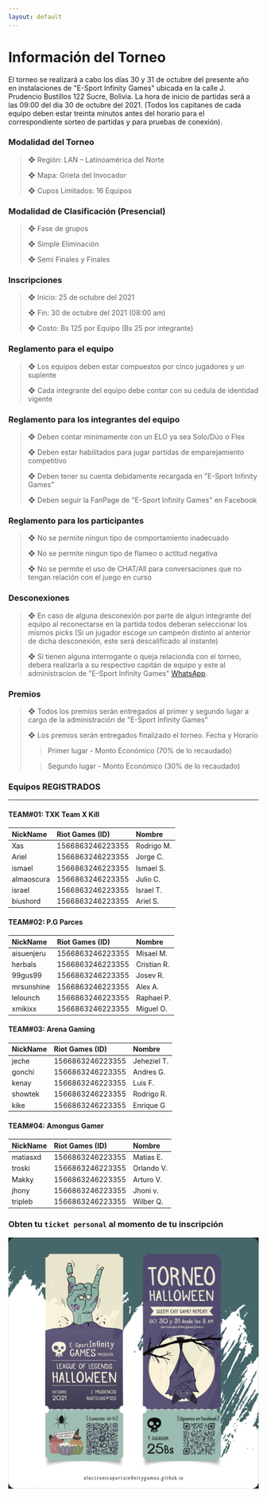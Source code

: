 ```yaml
---
layout: default
---
```


# Información del Torneo

El torneo se realizará a cabo los días 30 y 31 de octubre del presente año en instalaciones de "E-Sport Infinity Games" ubicada en la calle J. Prudencio Bustillos 122 Sucre, Bolivia. La hora de inicio de partidas será a las 09:00 del día 30 de octubre del 2021. (Todos los capitanes de cada equipo deben estar treinta minutos antes del horario para el correspondiente sorteo de partidas y para pruebas de conexión).


### Modalidad del Torneo

> ❖ Región: LAN – Latinoamérica del Norte
>
> ❖ Mapa: Grieta del Invocador
>
> ❖ Cupos Limitados: 16 Equipos


### Modalidad de Clasificación (Presencial)

> ❖ Fase de grupos
>
> ❖ Simple Eliminación
>
> ❖ Semi Finales y Finales


### Inscripciones

>   ❖ Inicio: 25 de octubre del 2021
>
>   ❖ Fin: 30 de octubre del 2021 (08:00 am)
>
>   ❖ Costo: Bs 125 por Equipo (Bs 25 por integrante)


### Reglamento para el equipo

> ❖ Los equipos deben estar compuestos por cinco jugadores y un suplente
>
> ❖ Cada integrante del equipo debe contar con su cedula de identidad vigente


### Reglamento para los integrantes del equipo

> ❖ Deben contar mínimamente con un ELO ya sea Solo/Dúo o Flex
>
> ❖ Deben estar habilitados para jugar partidas de emparejamiento competitivo
>
> ❖ Deben tener su cuenta debidamente recargada en "E-Sport Infinity Games"
> 
> ❖ Deben seguir la FanPage de "E-Sport Infinity Games" en Facebook


### Reglamento para los participantes

> ❖ No se permite ningun tipo de comportamiento inadecuado
>
> ❖ No se permite ningun tipo de flameo o actitud negativa
>
> ❖ No se permite el uso de CHAT/All para conversaciones que no tengan relación con el juego en curso


### Desconexiones

> ❖ En caso de alguna desconexión por parte de algun integrante del equipo al reconectarse en la partida todos deberan seleccionar los mismos picks (Si un jugador escoge un campeón distinto al anterior de dicha desconexión, este será descalificado al instante)
>
> ❖ Si tienen alguna interrogante o queja relacionda con el torneo, debera realizarla a su respectivo capitán de equipo y este al administracion de "E-Sport Infinity Games" [WhatsApp](https://api.whatsapp.com/send?phone=59171055817&fbclid=IwAR0J0xFZZbgT1R35erd69d58AWKPLp_crR8ULQzBnkQcl-FRbF_62AAvtLM).
> 

### Premios
> ❖ Todos los premios serán entregados al primer y segundo lugar a cargo de la administración de "E-Sport Infinity Games"
>
> ❖ Los premios serán entregados finalizado el torneo. Fecha y Horario
> >   Primer lugar - Monto Económico (70% de lo recaudado)
>    
> >   Segundo lugar - Monto Económico (30% de lo recaudado)

### Equipos REGISTRADOS

* * *

#### TEAM#01: TXK Team X Kill


| NickName     | Riot Games (ID)   | Nombre     |
|:-------------|:------------------|:-----------|
| Xas          | 1566863246223355  | Rodrigo M. |
| Ariel        | 1566863246223355  | Jorge C.   |
| ismael       | 1566863246223355  | Ismael S.  |
| almaoscura   | 1566863246223355  | Julio C.   |
| israel       | 1566863246223355  | Israel T.  |
| biushord     | 1566863246223355  | Ariel S.   |

#### TEAM#02: P.G Parces


| NickName     | Riot Games (ID)   | Nombre     |
|:-------------|:------------------|:-----------|
| aisuenjeru   | 1566863246223355  | Misael M.  |
| herbals      | 1566863246223355  | Cristian R.|
| 99gus99      | 1566863246223355  | Josev R.   |
| mrsunshine   | 1566863246223355  | Alex A.    |
| lelounch     | 1566863246223355  | Raphael P. |
| xmikixx      | 1566863246223355  | Miguel O.  |



#### TEAM#03: Arena Gaming


| NickName     | Riot Games (ID)   | Nombre     |
|:-------------|:------------------|:-----------|
| jeche        | 1566863246223355  | Jeheziel T.|
| gonchi       | 1566863246223355  | Andres G.  |
| kenay        | 1566863246223355  | Luis F.    |
| showtek      | 1566863246223355  | Rodrigo R. |
| kike         | 1566863246223355  | Enrique G  |



#### TEAM#04: Amongus Gamer


| NickName     | Riot Games (ID)   | Nombre     |
|:-------------|:------------------|:-----------|
| matiasxd     | 1566863246223355  | Matias E.  |
| troski       | 1566863246223355  | Orlando V. |
| Makky        | 1566863246223355  | Arturo V.  |
| jhony        | 1566863246223355  | Jhoni v.   |
| tripleb      | 1566863246223355  | Wilber Q.  |



### Obten tu `ticket personal` al momento de tu inscripción
![Branching](https://raw.githubusercontent.com/ElectronicSportsInfinityGames/torneo_halloween/master/assets/images/Entradas%20HALLOWEEN_TAMANO_web.png)

